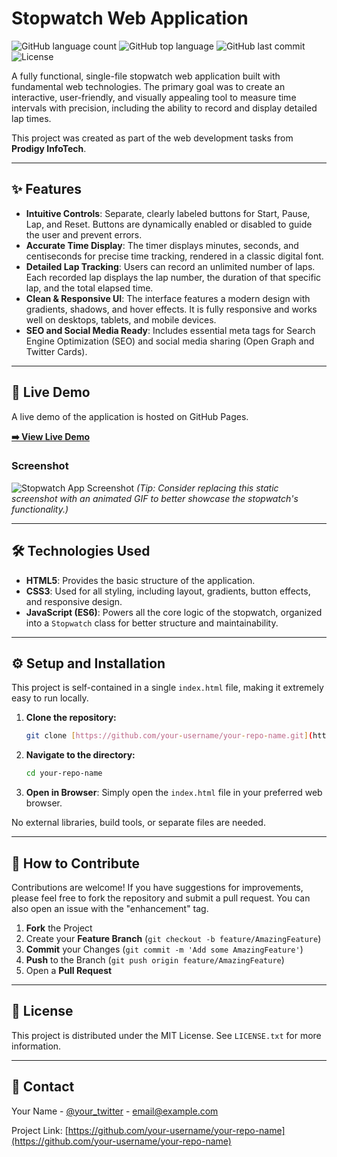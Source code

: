 # Stopwatch Web Application

![GitHub language count](https://img.shields.io/github/languages/count/your-username/your-repo-name?style=for-the-badge)
![GitHub top language](https://img.shields.io/github/languages/top/your-username/your-repo-name?style=for-the-badge)
![GitHub last commit](https://img.shields.io/github/last-commit/your-username/your-repo-name?style=for-the-badge)
![License](https://img.shields.io/badge/license-MIT-blue.svg?style=for-the-badge)

A fully functional, single-file stopwatch web application built with fundamental web technologies. The primary goal was to create an interactive, user-friendly, and visually appealing tool to measure time intervals with precision, including the ability to record and display detailed lap times.

This project was created as part of the web development tasks from **Prodigy InfoTech**.

---

## ✨ Features

- **Intuitive Controls**: Separate, clearly labeled buttons for Start, Pause, Lap, and Reset. Buttons are dynamically enabled or disabled to guide the user and prevent errors.
- **Accurate Time Display**: The timer displays minutes, seconds, and centiseconds for precise time tracking, rendered in a classic digital font.
- **Detailed Lap Tracking**: Users can record an unlimited number of laps. Each recorded lap displays the lap number, the duration of that specific lap, and the total elapsed time.
- **Clean & Responsive UI**: The interface features a modern design with gradients, shadows, and hover effects. It is fully responsive and works well on desktops, tablets, and mobile devices.
- **SEO and Social Media Ready**: Includes essential meta tags for Search Engine Optimization (SEO) and social media sharing (Open Graph and Twitter Cards).

---

## 🚀 Live Demo

A live demo of the application is hosted on GitHub Pages.

**[➡️ View Live Demo](https://your-username.github.io/your-repo-name/)**

### Screenshot

![Stopwatch App Screenshot](https://i.imgur.com/8aJgE7V.png)
*(Tip: Consider replacing this static screenshot with an animated GIF to better showcase the stopwatch's functionality.)*

---

## 🛠️ Technologies Used

- **HTML5**: Provides the basic structure of the application.
- **CSS3**: Used for all styling, including layout, gradients, button effects, and responsive design.
- **JavaScript (ES6)**: Powers all the core logic of the stopwatch, organized into a `Stopwatch` class for better structure and maintainability.

---

## ⚙️ Setup and Installation

This project is self-contained in a single `index.html` file, making it extremely easy to run locally.

1.  **Clone the repository:**
    ```sh
    git clone [https://github.com/your-username/your-repo-name.git](https://github.com/your-username/your-repo-name.git)
    ```
2.  **Navigate to the directory:**
    ```sh
    cd your-repo-name
    ```
3.  **Open in Browser**: Simply open the `index.html` file in your preferred web browser.

No external libraries, build tools, or separate files are needed.

---

## 🤝 How to Contribute

Contributions are welcome! If you have suggestions for improvements, please feel free to fork the repository and submit a pull request. You can also open an issue with the "enhancement" tag.

1.  **Fork** the Project
2.  Create your **Feature Branch** (`git checkout -b feature/AmazingFeature`)
3.  **Commit** your Changes (`git commit -m 'Add some AmazingFeature'`)
4.  **Push** to the Branch (`git push origin feature/AmazingFeature`)
5.  Open a **Pull Request**

---

## 📄 License

This project is distributed under the MIT License. See `LICENSE.txt` for more information.

---

## 📧 Contact

Your Name - [@your_twitter](https://twitter.com/your_twitter) - email@example.com

Project Link: [https://github.com/your-username/your-repo-name](https://github.com/your-username/your-repo-name)
